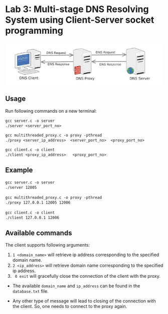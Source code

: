 # Lab 3: Multi-stage DNS Resolving System using Client-Server socket programming

![dns](dns.PNG)

## Usage
Run following commands on a new terminal:
```
gcc server.c -o server
./server <server_port_no>
```

```
gcc multithreaded_proxy.c -o proxy -pthread
./proxy <server_ip_address>  <server_port_no>  <proxy_port_no>
```

```
gcc client.c -o client
./client <proxy_ip_address>   <proxy_port_no>
```

## Example

```
gcc server.c -o server
./server 12005

gcc multithreaded_proxy.c -o proxy -pthread
./proxy 127.0.0.1 12005 12006

gcc client.c -o client
./client 127.0.0.1 12006
```

## Available commands
The client supports following arguments:

1. ```1 <domain_name>``` will retrieve ip address corresponding to the specified domain name.
2. ```2 <ip_address>``` will retrieve domain name corresponding to the specified ip address.
3. ``` 0 exit``` will gracefully close the connection of the client with the proxy.  


* The available ```domain_name``` and ```ip_address``` can be found in the ```database.txt``` file.

* Any other type of message will lead to closing of the connection with the client. So, one needs to connect to the proxy again.